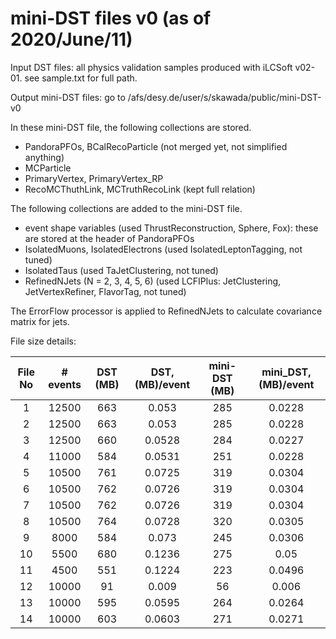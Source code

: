 # mini-DST files v0 (as of 2020/June/11)

Input DST files: all physics validation samples produced with iLCSoft v02-01. see sample.txt for full path.

Output mini-DST files: go to /afs/desy.de/user/s/skawada/public/mini-DST-v0

In these mini-DST file, the following collections are stored.
- PandoraPFOs, BCalRecoParticle (not merged yet, not simplified anything)
- MCParticle
- PrimaryVertex, PrimaryVertex_RP
- RecoMCThuthLink, MCTruthRecoLink (kept full relation)

The following collections are added to the mini-DST file.
- event shape variables (used ThrustReconstruction, Sphere, Fox): these are stored at the header of PandoraPFOs
- IsolatedMuons, IsolatedElectrons (used IsolatedLeptonTagging, not tuned)
- IsolatedTaus (used TaJetClustering, not tuned)
- RefinedNJets (N = 2, 3, 4, 5, 6) (used LCFIPlus: JetClustering, JetVertexRefiner, FlavorTag, not tuned)

The ErrorFlow processor is applied to RefinedNJets to calculate covariance matrix for jets.

File size details:

|File No|# events|DST (MB)|DST,(MB)/event|mini-DST (MB)|mini_DST, (MB)/event|
|:---:|:---:|:---:|:---:|:---:|:---:|
|1|12500|663|0.053|285|0.0228|
|2|12500|663|0.053|285|0.0228|
|3|12500|660|0.0528|284|0.0227|
|4|11000|584|0.0531|251|0.0228|
|5|10500|761|0.0725|319|0.0304|
|6|10500|762|0.0726|319|0.0304|
|7|10500|762|0.0726|319|0.0304|
|8|10500|764|0.0728|320|0.0305|
|9|8000|584|0.073|245|0.0306|
|10|5500|680|0.1236|275|0.05|
|11|4500|551|0.1224|223|0.0496|
|12|10000|91|0.009|56|0.006|
|13|10000|595|0.0595|264|0.0264|
|14|10000|603|0.0603|271|0.0271|
